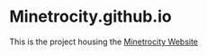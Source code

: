 # Minetrocity.github.io

This is the project housing the [Minetrocity Website](http://minetrocity.com)
